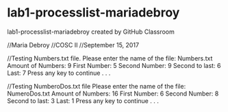 # lab1-processlist-mariadebroy
lab1-processlist-mariadebroy created by GitHub Classroom


//Maria Debroy
//COSC II 
//September 15, 2017

//Testing Numbers.txt file. 
Please enter the name of the file: Numbers.txt
Amount of Numbers: 9
First Number: 5
Second Number: 9
Second to last: 6
Last: 7
Press any key to continue . . .


//Testing NumberoDos.txt file
Please enter the name of the file: NumeroDos.txt
Amount of Numbers: 16
First Number: 6
Second Number: 8
Second to last: 3
Last: 1
Press any key to continue . . .
